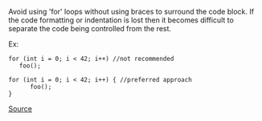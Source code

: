Avoid using 'for' loops without using braces to surround the code block.
If the code formatting or indentation is lost then it becomes difficult to separate the code being controlled from the rest.

Ex:


    for (int i = 0; i < 42; i++) //not recommended
       foo();

    for (int i = 0; i < 42; i++) { //preferred approach
          foo();
    }

[Source](http://pmd.sourceforge.net/pmd-5.3.2/pmd-java/rules/java/braces.html#ForLoopsMustUseBraces)